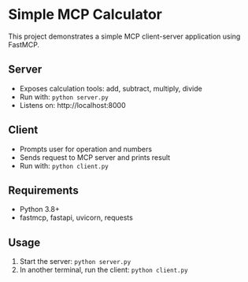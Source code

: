# Simple MCP Calculator

This project demonstrates a simple MCP client-server application using FastMCP.

## Server
- Exposes calculation tools: add, subtract, multiply, divide
- Run with: `python server.py`
- Listens on: http://localhost:8000

## Client
- Prompts user for operation and numbers
- Sends request to MCP server and prints result
- Run with: `python client.py`

## Requirements
- Python 3.8+
- fastmcp, fastapi, uvicorn, requests

## Usage
1. Start the server: `python server.py`
2. In another terminal, run the client: `python client.py`
